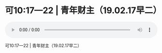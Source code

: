 # 可10:17—22 | 青年财主（19.02.17早二）

<audio style="width: 100%;" preload="false" controls controlslist="nodownload"><source src="//cdn.wechat.edu.pl/audio/mp3/old/27339.mp3" type="audio/mpeg">Your browser does not support the audio element.</audio>


<p>可10:17—22 | 青年财主（19.02.17早二）</p>